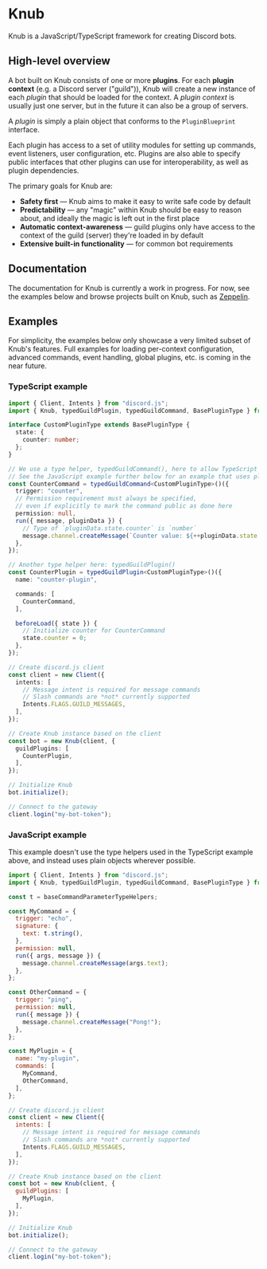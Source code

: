 # Knub
Knub is a JavaScript/TypeScript framework for creating Discord bots.

## High-level overview
A bot built on Knub consists of one or more **plugins**.
For each **plugin context** (e.g. a Discord server ("guild")), Knub will create a new instance of each *plugin*
that should be loaded for the context. A *plugin context* is usually just one
server, but in the future it can also be a group of servers.

A *plugin* is simply a plain object that conforms to the `PluginBlueprint` interface.

Each plugin has access to a set of utility modules for setting up commands,
event listeners, user configuration, etc. Plugins are also able to specify
public interfaces that other plugins can use for interoperability, as well as
plugin dependencies.

The primary goals for Knub are:
* **Safety first** — Knub aims to make it easy to write safe code by default
* **Predictability** — any "magic" within Knub should be easy to reason about, and ideally the magic is left out in the first place
* **Automatic context-awareness** — guild plugins only have access to the context of the guild (server) they're loaded in by default
* **Extensive built-in functionality** — for common bot requirements

## Documentation
The documentation for Knub is currently a work in progress. For now, see the examples below and browse projects built
on Knub, such as [Zeppelin](https://github.com/Dragory/ZeppelinBot).

## Examples
For simplicity, the examples below only showcase a very limited subset of Knub's features.
Full examples for loading per-context configuration, advanced commands, event handling, global plugins, etc.
is coming in the near future.

### TypeScript example
```ts
import { Client, Intents } from "discord.js";
import { Knub, typedGuildPlugin, typedGuildCommand, BasePluginType } from "knub";

interface CustomPluginType extends BasePluginType {
  state: {
    counter: number;
  };
}

// We use a type helper, typedGuildCommand(), here to allow TypeScript to infer argument types and other types within the command object ("blueprint")
// See the JavaScript example further below for an example that uses plain objects instead!
const CounterCommand = typedGuildCommand<CustomPluginType>()({
  trigger: "counter",
  // Permission requirement must always be specified,
  // even if explicitly to mark the command public as done here
  permission: null,
  run({ message, pluginData }) {
    // Type of `pluginData.state.counter` is `number`
    message.channel.createMessage(`Counter value: ${++pluginData.state.counter}`);
  },
});

// Another type helper here: typedGuildPlugin()
const CounterPlugin = typedGuildPlugin<CustomPluginType>()({
  name: "counter-plugin",

  commands: [
    CounterCommand,
  ],

  beforeLoad({ state }) {
    // Initialize counter for CounterCommand
    state.counter = 0;
  },
});

// Create discord.js client
const client = new Client({
  intents: [
    // Message intent is required for message commands
    // Slash commands are *not* currently supported
    Intents.FLAGS.GUILD_MESSAGES,
  ],
});

// Create Knub instance based on the client
const bot = new Knub(client, {
  guildPlugins: [
    CounterPlugin,
  ],
});

// Initialize Knub
bot.initialize();

// Connect to the gateway
client.login("my-bot-token");
```

### JavaScript example
This example doesn't use the type helpers used in the TypeScript example above, and instead uses plain objects wherever possible.

```js
import { Client, Intents } from "discord.js";
import { Knub, typedGuildPlugin, typedGuildCommand, BasePluginType } from "knub";

const t = baseCommandParameterTypeHelpers;

const MyCommand = {
  trigger: "echo",
  signature: {
    text: t.string(),
  },
  permission: null,
  run({ args, message }) {
    message.channel.createMessage(args.text);
  },
};

const OtherCommand = {
  trigger: "ping",
  permission: null,
  run({ message }) {
    message.channel.createMessage("Pong!");
  },
};

const MyPlugin = {
  name: "my-plugin",
  commands: [
    MyCommand,
    OtherCommand,
  ],
};

// Create discord.js client
const client = new Client({
  intents: [
    // Message intent is required for message commands
    // Slash commands are *not* currently supported
    Intents.FLAGS.GUILD_MESSAGES,
  ],
});

// Create Knub instance based on the client
const bot = new Knub(client, {
  guildPlugins: [
    MyPlugin,
  ],
});

// Initialize Knub
bot.initialize();

// Connect to the gateway
client.login("my-bot-token");
```
